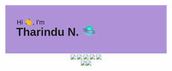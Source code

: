 <div align="center">
<img alt="github.com/truethari" src="assets/Hi!.png">
<br/>
<img src="https://visitor-badge.glitch.me/badge?page_id=truethari"> <img src="https://badges.pufler.dev/years/truethari"> <img src="https://badges.pufler.dev/repos/truethari"> <img src="https://badges.pufler.dev/gists/truethari"> <img src="https://img.shields.io/twitter/follow/truethari?style=social">
<br/>
<a href="https://tharindu.dev/"><img height="137px" src="https://github-readme-stats.vercel.app/api?username=truethari&hide_title=true&hide_border=true&show_icons=true&include_all_commits=true&count_private=true&line_height=21&text_color=000&icon_color=000&bg_color=0,ea6161,ffc64d,fffc4d,52fa5a&theme=graywhite" /><img height="137px" src="https://github-readme-stats.vercel.app/api/top-langs/?username=truethari&hide_title=true&hide_border=true&layout=compact&langs_count=7&exclude_repo=comp426,Redventures-Movie-Quotes&text_color=000&icon_color=fff&bg_color=0,52fa5a,4dfcff,c64dff&theme=graywhite" /></a>

</div>